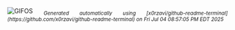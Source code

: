 <div align="justify">
<picture>
    <source media="(prefers-color-scheme: dark)" srcset="https://i.ibb.co/20WyyzZK/output-gif.gif">
    <source media="(prefers-color-scheme: light)" srcset="https://i.ibb.co/20WyyzZK/output-gif.gif">
    <img alt="GIFOS" src="https://i.ibb.co/20WyyzZK/output-gif.gif">
</picture>
<sub><i>Generated automatically using [x0rzavi/github-readme-terminal](https://github.com/x0rzavi/github-readme-terminal) on Fri Jul 04 08:57:05 PM EDT 2025</i></sub>
</div>

<!--  -->
